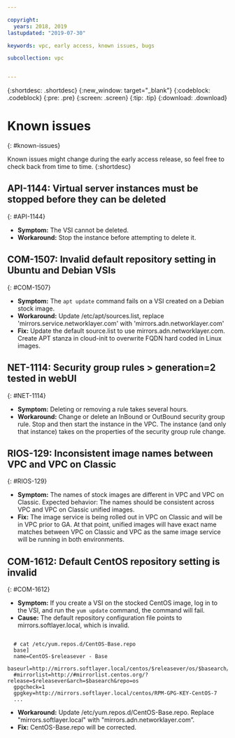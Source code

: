 ```yaml
---

copyright:
  years: 2018, 2019
lastupdated: "2019-07-30"

keywords: vpc, early access, known issues, bugs

subcollection: vpc


---
```


{:shortdesc: .shortdesc}
{:new_window: target="_blank"}
{:codeblock: .codeblock}
{:pre: .pre}
{:screen: .screen}
{:tip: .tip}
{:download: .download}

# Known issues
{: #known-issues}

Known issues might change during the early access release, so feel free to check back from time to time.
{:shortdesc}


## API-1144: Virtual server instances must be stopped before they can be deleted
{: #API-1144}
- **Symptom:** The VSI cannot be deleted.
- **Workaround:** Stop the instance before attempting to delete it.


## COM-1507: Invalid default repository setting in Ubuntu and Debian VSIs
{: #COM-1507}
- **Symptom:** The `apt update` command fails on a VSI created on a Debian stock image.
- **Workaround:** Update /etc/apt/sources.list, replace 'mirrors.service.networklayer.com' with 'mirrors.adn.networklayer.com' 
- **Fix:** Update the default source.list to use mirrors.adn.networklayer.com. Create APT stanza in cloud-init to overwrite FQDN hard coded in Linux images.

## NET-1114: Security group rules > generation=2 tested in webUI
{: #NET-1114}
- **Symptom:** Deleting or removing a rule takes several hours.
- **Workaround:** Change or delete an InBound or OutBound security group rule. Stop and then start the instance in the VPC. The instance (and only that instance) takes on the properties of the security group rule change.


## RIOS-129: Inconsistent image names between VPC and VPC on Classic
{: #RIOS-129}
- **Symptom:** The names of stock images are different in VPC and VPC on Classic. Expected behavior: The names should be consistent across VPC and VPC on Classic unified images.
- **Fix:** The image service is being rolled out in VPC on Classic and will be in VPC prior to GA. At that point, unified images will have exact name matches between VPC on Classic and VPC as the same image service will be running in both environments.	

## COM-1612: Default CentOS repository setting is invalid
{: #COM-1612}
- **Symptom:** If you create a VSI on the stocked CentOS image, log in to the VSI, and run the `yum update` command, the command will fail. 
- **Cause:**
The default repository configuration file points to mirrors.softlayer.local, which is invalid. 

<pre class="codeblock"><code class="hljs">
  # cat /etc/yum.repos.d/CentOS-Base.repo 
  base] 
  name=CentOS-$releasever - Base 
  baseurl=http://mirrors.softlayer.local/centos/$releasever/os/$basearch/ 
  #mirrorlist=http://#mirrorlist.centos.org/?release=$releasever&arch=$basearch&repo=os 
  gpgcheck=1 
  gpgkey=http://mirrors.softlayer.local/centos/RPM-GPG-KEY-CentOS-7 
  ... 
</code></pre>

- **Workaround:** Update /etc/yum.repos.d/CentOS-Base.repo. Replace "mirrors.softlayer.local" with "mirrors.adn.networklayer.com”. 
- **Fix:** CentOS-Base.repo will be corrected. 
